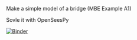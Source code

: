 Make a simple model of a bridge (MBE Example A1) 

Sovle it with OpenSeesPy


[![Binder](https://mybinder.org/badge_logo.svg)](https://mybinder.org/v2/gh/tfg250/PinnedEndMoments/master?filepath=CompareToStrand7.ipynb)
